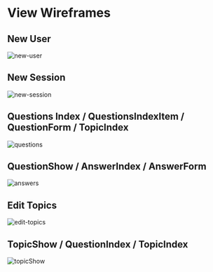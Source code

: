 # View Wireframes

## New User
![new-user]

## New Session
![new-session]

## Questions Index / QuestionsIndexItem / QuestionForm / TopicIndex
![questions]

## QuestionShow / AnswerIndex / AnswerForm
![answers]

## Edit Topics
![edit-topics]

## TopicShow / QuestionIndex / TopicIndex
![topicShow]

[new-user]: ./wireframes/Signup.png
[new-session]: ./wireframes/Login.png
[questions]: ./wireframes/QuestionFeed.png
[answers]: ./wireframes/QuestionShow.png
[topicShow]: ./wireframes/Topic-Show.png
[edit-topics]: ./wireframes/EditTopicsForm.png
